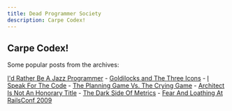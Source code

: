 ```yaml
---
title: Dead Programmer Society
description: Carpe Codex!
---
```


## Carpe Codex!

Some popular posts from the archives:

[I'd Rather Be A Jazz Programmer](2007/05/i-would-rather-be-jazz-programmer.html) - [Goldilocks and The Three Icons](2008/04/goldilocks-and-three-icons.html) - [I Speak For The Code](2007/03/i-speak-for-code.html) - [The Planning Game Vs. The Crying Game](2006/11/planning-game-vs-crying-game.html) - [Architect Is Not An Honorary Title](2006/10/architect-is-not-honorary-title.html) - [The Dark Side Of Metrics](2006/11/dark-side-of-metrics.html) - [Fear And Loathing At RailsConf 2009](2009/05/fear-and-loathing-at-railsconf-2009.html)

